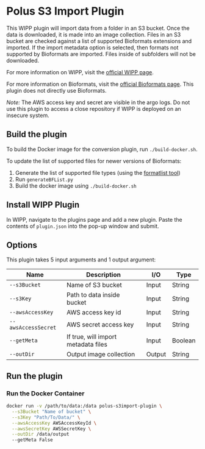 # Polus S3 Import Plugin

This WIPP plugin will import data from a folder in an S3 bucket. Once the data is downloaded, it is made into an image collection. Files in an S3 bucket are checked against a list of supported Bioformats extensions and imported. If the import metadata option is selected, then formats not supported by Bioformats are imported. Files inside of subfolders will not be downloaded.

For more information on WIPP, visit the [official WIPP page](https://isg.nist.gov/deepzoomweb/software/wipp).

For more information on Bioformats, visit the [official Bioformats page](https://www.openmicroscopy.org/bio-formats/). This plugin does not directly use Bioformats.

_Note:_ The AWS access key and secret are visible in the argo logs. Do not use this plugin to access a close repository if WIPP is deployed on an insecure system.

## Build the plugin

To build the Docker image for the conversion plugin, run
`./build-docker.sh`.

To update the list of supported files for newer versions of Bioformats:

1. Generate the list of supported file types (using the [formatlist tool](https://docs.openmicroscopy.org/bio-formats/6.0.1/users/comlinetools/index.html))
2. Run `generateBFList.py`
3. Build the docker image using `./build-docker.sh`

## Install WIPP Plugin

In WIPP, navigate to the plugins page and add a new plugin. Paste the contents of `plugin.json` into the pop-up window and submit.

## Options

This plugin takes 5 input arguments and 1 output argument:

| Name                | Description                         | I/O    | Type |
|---------------------|-------------------------------------|--------|------|
| `--s3Bucket`        | Name of S3 bucket                   | Input  | String |
| `--s3Key`           | Path to data inside bucket          | Input  | String |
| `--awsAccessKey`    | AWS access key id                   | Input  | String |
| `--awsAccessSecret` | AWS secret access key               | Input  | String |
| `--getMeta`         | If true, will import metadata files | Input  | Boolean |
| `--outDir`          | Output image collection             | Output | String |

## Run the plugin

### Run the Docker Container

```bash
docker run -v /path/to/data:/data polus-s3import-plugin \
  --s3Bucket "Name of bucket" \
  --s3Key "Path/To/Data/" \
  --awsAccessKey AWSAccessKeyId \
  --awsSecretKey AWSSecretKey \
  --outDir /data/output
  --getMeta False
```
